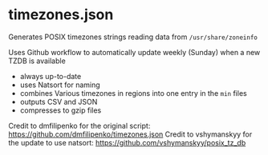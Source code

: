 
# timezones.json

Generates POSIX timezones strings reading data from `/usr/share/zoneinfo`

Uses Github workflow to automatically update weekly (Sunday) when a new TZDB is available

* always up-to-date
* uses Natsort for naming
* combines Various timezones in regions into one entry in the `min` files
* outputs CSV and JSON
* compresses to gzip files

Credit to dmfilipenko for the original script: https://github.com/dmfilipenko/timezones.json
Credit to vshymanskyy for the update to use natsort: https://github.com/vshymanskyy/posix_tz_db

